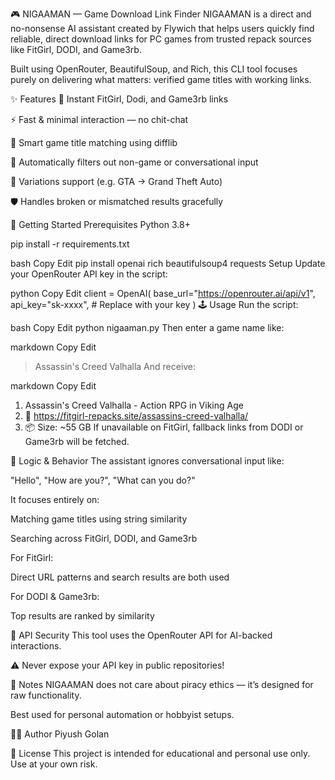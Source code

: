 🎮 NIGAAMAN — Game Download Link Finder
NIGAAMAN is a direct and no-nonsense AI assistant created by Flywich that helps users quickly find reliable, direct download links for PC games from trusted repack sources like FitGirl, DODI, and Game3rb.

Built using OpenRouter, BeautifulSoup, and Rich, this CLI tool focuses purely on delivering what matters: verified game titles with working links.


✨ Features
🎯 Instant FitGirl, Dodi, and Game3rb links

⚡ Fast & minimal interaction — no chit-chat

🧠 Smart game title matching using difflib

🚫 Automatically filters out non-game or conversational input

🔎 Variations support (e.g. GTA → Grand Theft Auto)

🛡️ Handles broken or mismatched results gracefully

🚀 Getting Started
Prerequisites
Python 3.8+

pip install -r requirements.txt

bash
Copy
Edit
pip install openai rich beautifulsoup4 requests
Setup
Update your OpenRouter API key in the script:

python
Copy
Edit
client = OpenAI(
    base_url="https://openrouter.ai/api/v1",
    api_key="sk-xxxx",  # Replace with your key
)
🕹️ Usage
Run the script:

bash
Copy
Edit
python nigaaman.py
Then enter a game name like:

markdown
Copy
Edit
> Assassin's Creed Valhalla
And receive:

markdown
Copy
Edit
1. Assassin's Creed Valhalla - Action RPG in Viking Age
2. 🔗 https://fitgirl-repacks.site/assassins-creed-valhalla/
3. 📦 Size: ~55 GB
If unavailable on FitGirl, fallback links from DODI or Game3rb will be fetched.

🧠 Logic & Behavior
The assistant ignores conversational input like:

"Hello", "How are you?", "What can you do?"

It focuses entirely on:

Matching game titles using string similarity

Searching across FitGirl, DODI, and Game3rb

For FitGirl:

Direct URL patterns and search results are both used

For DODI & Game3rb:

Top results are ranked by similarity

🔐 API Security
This tool uses the OpenRouter API for AI-backed interactions.

⚠️ Never expose your API key in public repositories!

📌 Notes
NIGAAMAN does not care about piracy ethics — it’s designed for raw functionality.

Best used for personal automation or hobbyist setups.

🧑‍💻 Author
Piyush Golan

📜 License
This project is intended for educational and personal use only.
Use at your own risk.
